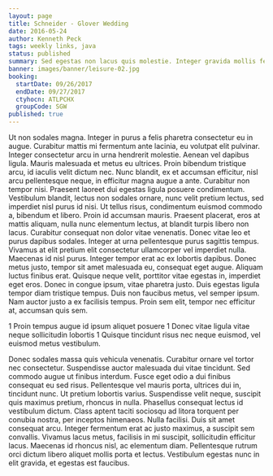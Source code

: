 ```yaml
---
layout: page
title: Schneider - Glover Wedding
date: 2016-05-24
author: Kenneth Peck
tags: weekly links, java
status: published
summary: Sed egestas non lacus quis molestie. Integer gravida mollis felis.
banner: images/banner/leisure-02.jpg
booking:
  startDate: 09/26/2017
  endDate: 09/27/2017
  ctyhocn: ATLPCHX
  groupCode: SGW
published: true
---
```

Ut non sodales magna. Integer in purus a felis pharetra consectetur eu in augue. Curabitur mattis mi fermentum ante lacinia, eu volutpat elit pulvinar. Integer consectetur arcu in urna hendrerit molestie. Aenean vel dapibus ligula. Mauris malesuada et metus eu ultrices. Proin bibendum tristique arcu, id iaculis velit dictum nec. Nunc blandit, ex et accumsan efficitur, nisl arcu pellentesque neque, in efficitur magna augue a ante. Curabitur non tempor nisi. Praesent laoreet dui egestas ligula posuere condimentum. Vestibulum blandit, lectus non sodales ornare, nunc velit pretium lectus, sed imperdiet nisl purus id nisi. Ut tellus risus, condimentum euismod commodo a, bibendum et libero. Proin id accumsan mauris.
Praesent placerat, eros at mattis aliquam, nulla nunc elementum lectus, at blandit turpis libero non lacus. Curabitur consequat non dolor vitae venenatis. Donec vitae leo et purus dapibus sodales. Integer at urna pellentesque purus sagittis tempus. Vivamus at elit pretium elit consectetur ullamcorper vel imperdiet nulla. Maecenas id nisl purus. Integer tempor erat ac ex lobortis dapibus. Donec metus justo, tempor sit amet malesuada eu, consequat eget augue. Aliquam luctus finibus erat. Quisque neque velit, porttitor vitae egestas in, imperdiet eget eros. Donec in congue ipsum, vitae pharetra justo. Duis egestas ligula tempor diam tristique tempus. Duis non faucibus metus, vel semper ipsum. Nam auctor justo a ex facilisis tempus. Proin sem elit, tempor nec efficitur at, accumsan quis sem.

1 Proin tempus augue id ipsum aliquet posuere
1 Donec vitae ligula vitae neque sollicitudin lobortis
1 Quisque tincidunt risus nec neque euismod, vel euismod metus vestibulum.

Donec sodales massa quis vehicula venenatis. Curabitur ornare vel tortor nec consectetur. Suspendisse auctor malesuada dui vitae tincidunt. Sed commodo augue ut finibus interdum. Fusce eget odio a dui finibus consequat eu sed risus. Pellentesque vel mauris porta, ultrices dui in, tincidunt nunc. Ut pretium lobortis varius. Suspendisse velit neque, suscipit quis maximus pretium, rhoncus in nulla. Phasellus consequat lectus id vestibulum dictum.
Class aptent taciti sociosqu ad litora torquent per conubia nostra, per inceptos himenaeos. Nulla facilisi. Duis sit amet consequat arcu. Integer fermentum erat ac justo maximus, a suscipit sem convallis. Vivamus lacus metus, facilisis in mi suscipit, sollicitudin efficitur lacus. Maecenas id rhoncus nisl, ac elementum diam. Pellentesque rutrum orci dictum libero aliquet mollis porta et lectus. Vestibulum egestas nunc in elit gravida, et egestas est faucibus.
